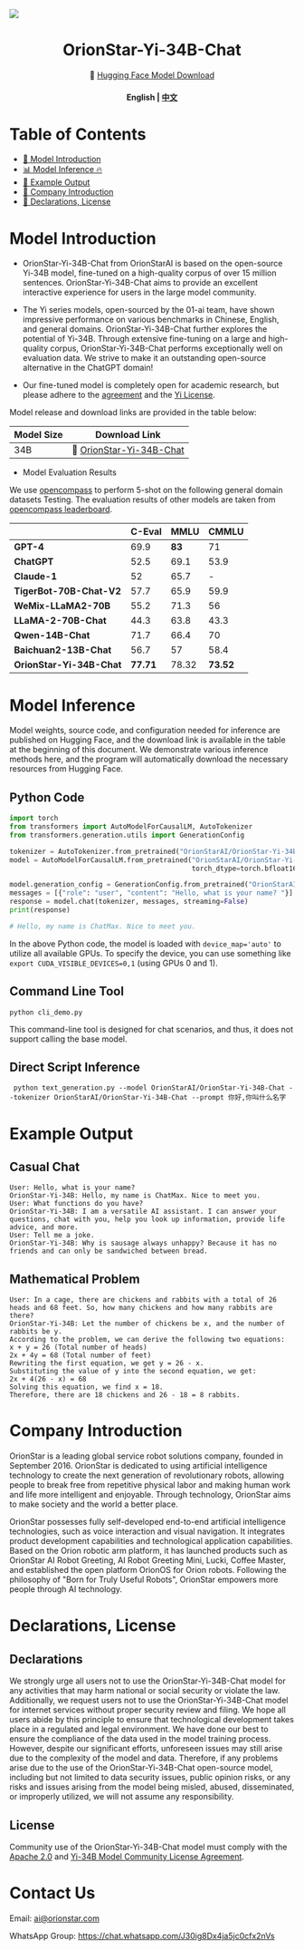 <!-- markdownlint-disable first-line-h1 -->
<!-- markdownlint-disable html -->
![](./pics/orion_start.PNG)

<div align="center">
<h1>
  OrionStar-Yi-34B-Chat
</h1>
</div>

<p align="center">
🤗 <a href="https://huggingface.co/OrionStarAI/OrionStar-Yi-34B-Chat" target="_blank">Hugging Face Model Download</a> 
</p>

<div align="center">


<h4 align="center">
    <p>
        <b>English</b> |
        <a href="https://github.com/OrionStarAI/OrionStar-Yi-34B-Chat/blob/main/README.MD">中文</a>
    <p>
</h4>

</div>

# Table of Contents

- [📖 Model Introduction](#model-introduction)
- [📊 Model Inference 🔥](#model-inference)
- [👥 Example Output](#example-output)
- [🥇 Company Introduction](#company-introduction)
- [📜 Declarations, License](#declarations-license)

# Model Introduction

- OrionStar-Yi-34B-Chat from OrionStarAI is based on the open-source Yi-34B model, fine-tuned on a high-quality corpus
  of over 15 million sentences. OrionStar-Yi-34B-Chat aims to provide an excellent interactive experience for users in
  the large model community.

- The Yi series models, open-sourced by the 01-ai team, have shown impressive performance on various benchmarks in
  Chinese, English, and general domains. OrionStar-Yi-34B-Chat further explores the potential of Yi-34B. Through
  extensive fine-tuning on a large and high-quality corpus, OrionStar-Yi-34B-Chat performs exceptionally well on
  evaluation data. We strive to make it an outstanding open-source alternative in the ChatGPT domain!

- Our fine-tuned model is completely open for academic research, but please adhere to the [agreement](#license) and
  the [Yi License](https://github.com/01-ai/Yi/blob/main/MODEL_LICENSE_AGREEMENT.txt).

Model release and download links are provided in the table below:

| Model Size | Download Link                                                                        | 
|------------|--------------------------------------------------------------------------------------|
| 34B        | 🤗 [OrionStar-Yi-34B-Chat](https://huggingface.co/OrionStarAI/OrionStar-Yi-34B-Chat) | 

- Model Evaluation Results

We use [opencompass](https://opencompass.org.cn) to perform 5-shot on the following general domain datasets Testing.
The evaluation results of other models are taken
from [opencompass leaderboard](https://opencompass.org.cn/leaderboard-llm).

|                           | C-Eval    | MMLU   | CMMLU     |
|---------------------------|-----------|--------|-----------|
| **GPT-4**                 | 69.9      | **83** | 71        |
| **ChatGPT**               | 52.5      | 69.1   | 53.9      | 			
| **Claude-1**              | 52        | 65.7   | -         |
| **TigerBot-70B-Chat-V2**  | 57.7      | 65.9   | 59.9      |
| **WeMix-LLaMA2-70B**      | 55.2      | 71.3   | 56        |  			
| **LLaMA-2-70B-Chat**      | 44.3      | 63.8   | 43.3      |
| **Qwen-14B-Chat**         | 71.7      | 66.4   | 70        |
| **Baichuan2-13B-Chat**    | 56.7      | 57     | 58.4      |      	
| **OrionStar-Yi-34B-Chat** | **77.71** | 78.32  | **73.52** |  

# Model Inference

Model weights, source code, and configuration needed for inference are published on Hugging Face, and the download link
is available in the table at the beginning of this document. We demonstrate various inference methods here, and the
program will automatically download the necessary resources from Hugging Face.

## Python Code

```python
import torch
from transformers import AutoModelForCausalLM, AutoTokenizer
from transformers.generation.utils import GenerationConfig

tokenizer = AutoTokenizer.from_pretrained("OrionStarAI/OrionStar-Yi-34B-Chat", use_fast=False, trust_remote_code=True)
model = AutoModelForCausalLM.from_pretrained("OrionStarAI/OrionStar-Yi-34B-Chat", device_map="auto",
                                             torch_dtype=torch.bfloat16, trust_remote_code=True)

model.generation_config = GenerationConfig.from_pretrained("OrionStarAI/OrionStar-Yi-34B-Chat")
messages = [{"role": "user", "content": "Hello, what is your name? "}]
response = model.chat(tokenizer, messages, streaming=False)
print(response)

# Hello, my name is ChatMax. Nice to meet you.
```

In the above Python code, the model is loaded with `device_map='auto'` to utilize all available GPUs. To specify the
device, you can use something like `export CUDA_VISIBLE_DEVICES=0,1` (using GPUs 0 and 1).

## Command Line Tool

```shell                                                                                                                                                                                                
python cli_demo.py                                                                                                                                                                  
```

This command-line tool is designed for chat scenarios, and thus, it does not support calling the base model.

## Direct Script Inference

```shell                                                                                                                                                                                                
 python text_generation.py --model OrionStarAI/OrionStar-Yi-34B-Chat --tokenizer OrionStarAI/OrionStar-Yi-34B-Chat --prompt 你好,你叫什么名字                                                                                                                                                                              
```

# Example Output

## Casual Chat

`````                                                                                           
User: Hello, what is your name?
OrionStar-Yi-34B: Hello, my name is ChatMax. Nice to meet you.
User: What functions do you have?
OrionStar-Yi-34B: I am a versatile AI assistant. I can answer your questions, chat with you, help you look up information, provide life advice, and more.
User: Tell me a joke.
OrionStar-Yi-34B: Why is sausage always unhappy? Because it has no friends and can only be sandwiched between bread.
`````

## Mathematical Problem

`````                                                                                                                                                                                                   
User: In a cage, there are chickens and rabbits with a total of 26 heads and 68 feet. So, how many chickens and how many rabbits are there?
OrionStar-Yi-34B: Let the number of chickens be x, and the number of rabbits be y.
According to the problem, we can derive the following two equations:
x + y = 26 (Total number of heads)
2x + 4y = 68 (Total number of feet)
Rewriting the first equation, we get y = 26 - x.
Substituting the value of y into the second equation, we get:
2x + 4(26 - x) = 68
Solving this equation, we find x = 18.
Therefore, there are 18 chickens and 26 - 18 = 8 rabbits.
`````

# Company Introduction

OrionStar is a leading global service robot solutions company, founded in September 2016. OrionStar is dedicated to
using artificial intelligence technology to create the next generation of revolutionary robots, allowing people to break
free from repetitive physical labor and making human work and life more intelligent and enjoyable. Through technology,
OrionStar aims to make society and the world a better place.

OrionStar possesses fully self-developed end-to-end artificial intelligence technologies, such as voice interaction and
visual navigation. It integrates product development capabilities and technological application capabilities. Based on
the Orion robotic arm platform, it has launched products such as OrionStar AI Robot Greeting, AI Robot Greeting Mini,
Lucki, Coffee Master, and established the open platform OrionOS for Orion robots. Following the philosophy of "Born for
Truly Useful Robots", OrionStar empowers more people through AI technology.

# Declarations, License

## Declarations

We strongly urge all users not to use the OrionStar-Yi-34B-Chat model for any activities that may harm national or social security or violate the law.
Additionally, we request users not to use the OrionStar-Yi-34B-Chat model for internet services without proper security review and filing.
We hope all users abide by this principle to ensure that technological development takes place in a regulated and legal environment.
We have done our best to ensure the compliance of the data used in the model training process. However, despite our
significant efforts, unforeseen issues may still arise due to the complexity of the model and data. Therefore, if any
problems arise due to the use of the OrionStar-Yi-34B-Chat open-source model, including but not limited to data security
issues, public opinion risks, or any risks and issues arising from the model being misled, abused, disseminated, or
improperly utilized, we will not assume any responsibility.

## License

Community use of the OrionStar-Yi-34B-Chat model must comply with
the [Apache 2.0](https://github.com/OrionStarAI/OrionStar-Yi-34B-Chat/blob/main/LICENSE)
and [Yi-34B Model Community License Agreement](https://github.com/01-ai/Yi/blob/main/MODEL_LICENSE_AGREEMENT.txt).

# Contact Us

Email: ai@orionstar.com

WhatsApp Group: https://chat.whatsapp.com/J30ig8Dx4ja5jc0cfx2nVs
